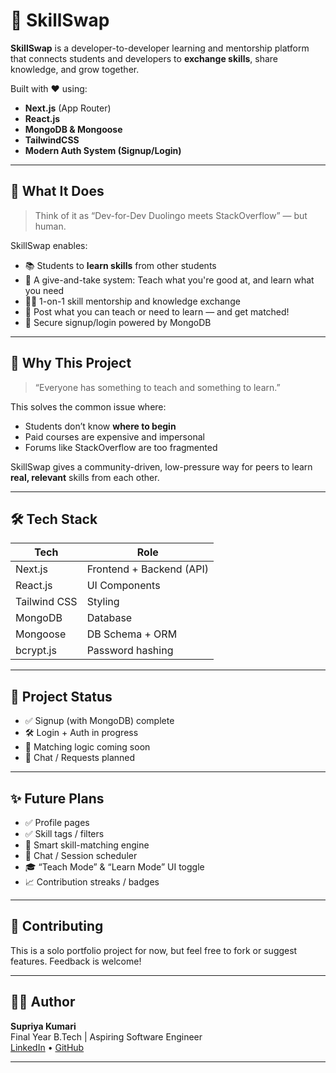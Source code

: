 # 🧠 SkillSwap

**SkillSwap** is a developer-to-developer learning and mentorship platform that connects students and developers to **exchange skills**, share knowledge, and grow together.

Built with ❤️ using:
- **Next.js** (App Router)
- **React.js**
- **MongoDB & Mongoose**
- **TailwindCSS**
- **Modern Auth System (Signup/Login)**

---

## 🚀 What It Does

> Think of it as “Dev-for-Dev Duolingo meets StackOverflow” — but human.

SkillSwap enables:
- 📚 Students to **learn skills** from other students
- 🔁 A give-and-take system: Teach what you're good at, and learn what you need
- 🧑‍💻 1-on-1 skill mentorship and knowledge exchange
- 📝 Post what you can teach or need to learn — and get matched!
- 🔐 Secure signup/login powered by MongoDB

---

## 🎯 Why This Project

> “Everyone has something to teach and something to learn.”

This solves the common issue where:
- Students don’t know **where to begin**
- Paid courses are expensive and impersonal
- Forums like StackOverflow are too fragmented

SkillSwap gives a community-driven, low-pressure way for peers to learn **real, relevant** skills from each other.

---

## 🛠️ Tech Stack

| Tech         | Role                        |
|--------------|-----------------------------|
| Next.js      | Frontend + Backend (API)    |
| React.js     | UI Components               |
| Tailwind CSS | Styling                     |
| MongoDB      | Database                    |
| Mongoose     | DB Schema + ORM             |
| bcrypt.js    | Password hashing            |

---

## 📌 Project Status

- ✅ Signup (with MongoDB) complete
- 🛠️ Login + Auth in progress
- 🔄 Matching logic coming soon
- 💬 Chat / Requests planned

---

## ✨ Future Plans

- ✅ Profile pages
- ✅ Skill tags / filters
- 🤝 Smart skill-matching engine
- 💬 Chat / Session scheduler
- 🎓 “Teach Mode” & “Learn Mode” UI toggle
- 📈 Contribution streaks / badges

---

## 🤝 Contributing

This is a solo portfolio project for now, but feel free to fork or suggest features. Feedback is welcome!

---

## 👩‍💻 Author

**Supriya Kumari**  
Final Year B.Tech | Aspiring Software Engineer  
[LinkedIn](https://www.linkedin.com/in/supriya-kumari-29mar2000) • [GitHub](https://github.com/Supriya2903)

---


